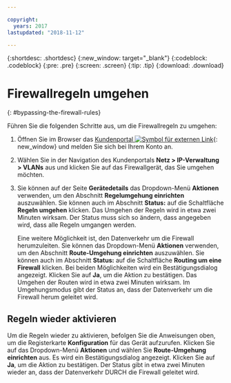 ```yaml
---

copyright:
  years: 2017
lastupdated: "2018-11-12"

---
```


{:shortdesc: .shortdesc}
{:new_window: target="_blank"}
{:codeblock: .codeblock}
{:pre: .pre}
{:screen: .screen}
{:tip: .tip}
{:download: .download}

# Firewallregeln umgehen
{: #bypassing-the-firewall-rules}

Führen Sie die folgenden Schritte aus, um die Firewallregeln zu umgehen:

1. Öffnen Sie im Browser das [Kundenportal ![Symbol für externen Link](../../icons/launch-glyph.svg "Symbol für externen Link")](https://control.softlayer.com/){: new_window} und melden Sie sich bei Ihrem Konto an.
2. Wählen Sie in der Navigation des Kundenportals **Netz > IP-Verwaltung > VLANs** aus und klicken Sie auf das Firewallgerät, das Sie umgehen möchten.
3. Sie können auf der Seite **Gerätedetails** das Dropdown-Menü **Aktionen** verwenden, um den Abschnitt **Regelumgehung einrichten** auszuwählen. Sie können auch im Abschnitt **Status:** auf die Schaltfläche **Regeln umgehen** klicken. Das Umgehen der Regeln wird in etwa zwei Minuten wirksam. Der Status muss sich so ändern, dass angegeben wird, dass alle Regeln umgangen werden.

	Eine weitere Möglichkeit ist, den Datenverkehr um die Firewall herumzuleiten. Sie können das Dropdown-Menü **Aktionen** verwenden, um den Abschnitt **Route-Umgehung einrichten** auszuwählen. Sie können auch im Abschnitt **Status:** auf die Schaltfläche **Routing um eine Firewall** klicken. Bei beiden Möglichkeiten wird ein Bestätigungsdialog angezeigt. Klicken Sie auf **Ja**, um die Aktion zu bestätigen. Das Umgehen der Routen wird in etwa zwei Minuten wirksam. Im Umgehungsmodus gibt der Status an, dass der Datenverkehr um die Firewall herum geleitet wird.

## Regeln wieder aktivieren

Um die Regeln wieder zu aktivieren, befolgen Sie die Anweisungen oben, um die Registerkarte **Konfiguration** für das Gerät aufzurufen. Klicken Sie auf das Dropdown-Menü **Aktionen** und wählen Sie **Route-Umgehung einrichten** aus. Es wird ein Bestätigungsdialog angezeigt. Klicken Sie auf **Ja**, um die Aktion zu bestätigen. Der Status gibt in etwa zwei Minuten wieder an, dass der Datenverkehr DURCH die Firewall geleitet wird.
